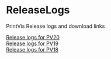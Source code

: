 # ReleaseLogs
PrintVis Release logs and download links

[Release logs for PV20](Release%2020.md) <br>
[Release logs for PV19](Release%2019.md) <br>
[Release logs for PV18](Release%2018.md) <br>

